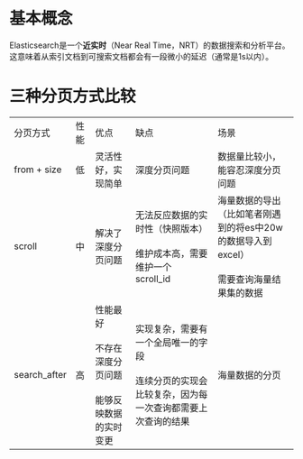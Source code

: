 # 基本概念

Elasticsearch是一个**近实时**（Near Real Time，NRT）的数据搜索和分析平台。这意味着从索引文档到可搜索文档都会有一段微小的延迟（通常是1s以内）。


# 三种分页方式比较

|              |      |                                                                  |                                                                                                        |                                                                                              |
| ------------ | ---- | ---------------------------------------------------------------- | ------------------------------------------------------------------------------------------------------ | -------------------------------------------------------------------------------------------- |
| 分页方式     | 性能 | 优点                                                             | 缺点                                                                                                   | 场景                                                                                         |
| from + size  | 低   | 灵活性好，实现简单                                               | 深度分页问题                                                                                           | 数据量比较小，能容忍深度分页问题                                                             |
| scroll       | 中   | 解决了深度分页问题                                               | 无法反应数据的实时性（快照版本）<br><br>维护成本高，需要维护一个 scroll_id                             | 海量数据的导出（比如笔者刚遇到的将es中20w的数据导入到excel）<br><br>需要查询海量结果集的数据 |
| search_after | 高   | 性能最好<br><br>不存在深度分页问题<br><br>能够反映数据的实时变更 | 实现复杂，需要有一个全局唯一的字段<br><br>连续分页的实现会比较复杂，因为每一次查询都需要上次查询的结果 | 海量数据的分页                                                                               |
